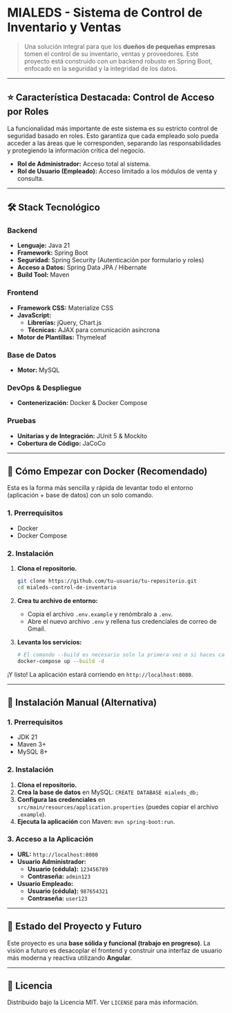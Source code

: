 # MIALEDS - Sistema de Control de Inventario y Ventas

> Una solución integral para que los **dueños de pequeñas empresas** tomen el control de su inventario, ventas y proveedores. Este proyecto está construido con un backend robusto en Spring Boot, enfocado en la seguridad y la integridad de los datos.

---

## ⭐ Característica Destacada: Control de Acceso por Roles

La funcionalidad más importante de este sistema es su estricto control de seguridad basado en roles. Esto garantiza que cada empleado solo pueda acceder a las áreas que le corresponden, separando las responsabilidades y protegiendo la información crítica del negocio.

- **Rol de Administrador:** Acceso total al sistema.
- **Rol de Usuario (Empleado):** Acceso limitado a los módulos de venta y consulta.

---

## 🛠️ Stack Tecnológico

### Backend
- **Lenguaje:** Java 21
- **Framework:** Spring Boot
- **Seguridad:** Spring Security (Autenticación por formulario y roles)
- **Acceso a Datos:** Spring Data JPA / Hibernate
- **Build Tool:** Maven

### Frontend
- **Framework CSS:** Materialize CSS
- **JavaScript:**
  - **Librerías:** jQuery, Chart.js
  - **Técnicas:** AJAX para comunicación asíncrona
- **Motor de Plantillas:** Thymeleaf

### Base de Datos
- **Motor:** MySQL

### DevOps & Despliegue
- **Contenerización:** Docker & Docker Compose

### Pruebas
- **Unitarias y de Integración:** JUnit 5 & Mockito
- **Cobertura de Código:** JaCoCo

---

## 🐳 Cómo Empezar con Docker (Recomendado)

Esta es la forma más sencilla y rápida de levantar todo el entorno (aplicación + base de datos) con un solo comando.

### 1. Prerrequisitos
- Docker
- Docker Compose

### 2. Instalación

1.  **Clona el repositorio.**
    ```bash
    git clone https://github.com/tu-usuario/tu-repositorio.git
    cd mialeds-control-de-inventario
    ```

2.  **Crea tu archivo de entorno:**
    - Copia el archivo `.env.example` y renómbralo a `.env`.
    - Abre el nuevo archivo `.env` y rellena tus credenciales de correo de Gmail.

3.  **Levanta los servicios:**
    ```bash
    # El comando --build es necesario solo la primera vez o si haces cambios en el código
    docker-compose up --build -d
    ```

¡Y listo! La aplicación estará corriendo en `http://localhost:8080`.

---

## 🚀 Instalación Manual (Alternativa)

### 1. Prerrequisitos
- JDK 21
- Maven 3+
- MySQL 8+

### 2. Instalación

1.  **Clona el repositorio.**
2.  **Crea la base de datos** en MySQL: `CREATE DATABASE mialeds_db;`
3.  **Configura las credenciales** en `src/main/resources/application.properties` (puedes copiar el archivo `.example`).
4.  **Ejecuta la aplicación** con Maven: `mvn spring-boot:run`.

### 3. Acceso a la Aplicación

- **URL:** `http://localhost:8080`
- **Usuario Administrador:**
  - **Usuario (cédula):** `123456789`
  - **Contraseña:** `admin123`
- **Usuario Empleado:**
  - **Usuario (cédula):** `987654321`
  - **Contraseña:** `user123`

---

## 🚧 Estado del Proyecto y Futuro

Este proyecto es una **base sólida y funcional (trabajo en progreso)**. La visión a futuro es desacoplar el frontend y construir una interfaz de usuario más moderna y reactiva utilizando **Angular**.

---

## 📄 Licencia

Distribuido bajo la Licencia MIT. Ver `LICENSE` para más información.

